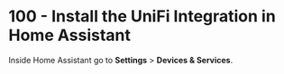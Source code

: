 # 100 - Install the UniFi Integration in Home Assistant

Inside Home Assistant go to **Settings** > **Devices & Services**.

